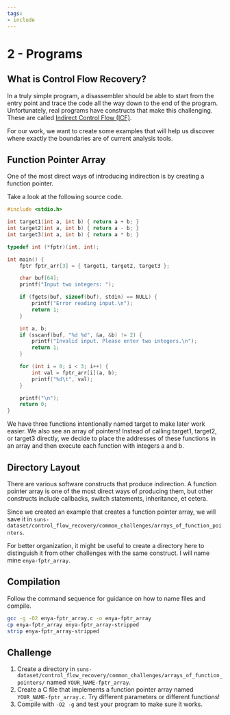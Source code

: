 ```yaml
---
tags:
- include
---
```

# 2 - Programs   
   
## What is Control Flow Recovery?   
In a truly simple program, a disassembler should be able to start from the entry point and trace the code all the way down to the end of the program. Unfortunately, real programs have constructs that make this challenging. These are called [Indirect Control Flow (ICF)](../../../Binary%20Analysis/Indirect%20Control%20Flow%20%28ICF%29.md).   
   
For our work, we want to create some examples that will help us discover where exactly the boundaries are of current analysis tools.   
   
## Function Pointer Array   
One of the most direct ways of introducing indirection is by creating a function pointer.   
   
Take a look at the following source code.   
   
```C
#include <stdio.h>

int target1(int a, int b) { return a + b; }
int target2(int a, int b) { return a - b; }
int target3(int a, int b) { return a * b; }

typedef int (*fptr)(int, int);

int main() {
    fptr fptr_arr[3] = { target1, target2, target3 };

    char buf[64];
    printf("Input two integers: ");

    if (fgets(buf, sizeof(buf), stdin) == NULL) {
        printf("Error reading input.\n");
        return 1;
    }

    int a, b;
    if (sscanf(buf, "%d %d", &a, &b) != 2) {
        printf("Invalid input. Please enter two integers.\n");
        return 1;
    }

    for (int i = 0; i < 3; i++) {
        int val = fptr_arr[i](a, b);
        printf("%d\t", val);
    }

    printf("\n");
    return 0;
}

```
   
   
We have three functions intentionally named target to make later work easier. We also see an array of pointers! Instead of calling target1, target2, or target3 directly, we decide to place the addresses of these functions in an array and then execute each function with integers a and b.   
   
## Directory Layout   
There are various software constructs that produce indirection. A function pointer array is one of the most direct ways of producing them, but other constructs include callbacks, switch statements, inheritance, et cetera.   
   
Since we created an example that creates a function pointer array, we will save it in `suns-dataset/control_flow_recovery/common_challenges/arrays_of_function_pointers`.   
   
For better organization, it might be useful to create a directory here to distinguish it from other challenges with the same construct. I will name mine `enya-fptr_array`.   
   
## Compilation   
Follow the command sequence for guidance on how to name files and compile.   
   
```bash
gcc -g -O2 enya-fptr_array.c -o enya-fptr_array
cp enya-fptr_array enya-fptr_array-stripped
strip enya-fptr_array-stripped
```
   
## Challenge   
1. Create a directory in `suns-dataset/control_flow_recovery/common_challenges/arrays_of_function_pointers/` named `YOUR_NAME-fptr_array`.   
2. Create a C file that implements a function pointer array named `YOUR_NAME-fptr_array.c`. Try different parameters or different functions!   
3. Compile with `-O2 -g` and test your program to make sure it works.